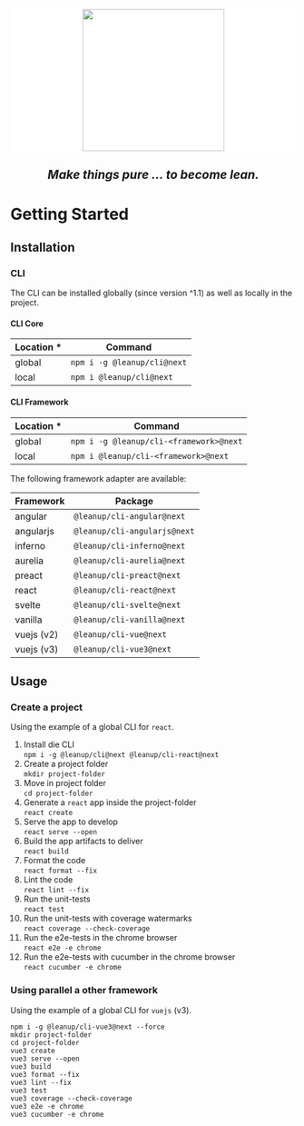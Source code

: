 <p style="text-align: center; background: white;">
  <a href="https://leanupjs.org">
    <img src="https://leanupjs.org/assets/logo.svg" height="250">
  </a><br>
  <h2 style="text-align: center;">
    <cite><b>Make things pure</b> ... to become lean.</cite>
  </h2>
</p>

# Getting Started

## Installation

### CLI

The CLI can be installed globally (since version ^1.1) as well as locally in the project.

#### CLI Core

| Location \* | Command                     |
| ----------- | --------------------------- |
| global      | `npm i -g @leanup/cli@next` |
| local       | `npm i @leanup/cli@next`    |

#### CLI Framework

| Location \* | Command                                 |
| ----------- | --------------------------------------- |
| global      | `npm i -g @leanup/cli-<framework>@next` |
| local       | `npm i @leanup/cli-<framework>@next`    |

The following framework adapter are available:

| Framework  | Package                      |
| ---------- | ---------------------------- |
| angular    | `@leanup/cli-angular@next`   |
| angularjs  | `@leanup/cli-angularjs@next` |
| inferno    | `@leanup/cli-inferno@next`   |
| aurelia    | `@leanup/cli-aurelia@next`   |
| preact     | `@leanup/cli-preact@next`    |
| react      | `@leanup/cli-react@next`     |
| svelte     | `@leanup/cli-svelte@next`    |
| vanilla    | `@leanup/cli-vanilla@next`   |
| vuejs (v2) | `@leanup/cli-vue@next`       |
| vuejs (v3) | `@leanup/cli-vue3@next`      |

## Usage

### Create a project

Using the example of a global CLI for `react`.

1. Install die CLI<br>
   `npm i -g @leanup/cli@next @leanup/cli-react@next`
2. Create a project folder<br>
   `mkdir project-folder`
3. Move in project folder<br>
   `cd project-folder`
4. Generate a `react` app inside the project-folder<br>
   `react create`
5. Serve the app to develop<br>
   `react serve --open`
6. Build the app artifacts to deliver<br>
   `react build`
7. Format the code<br>
   `react format --fix`
8. Lint the code<br>
   `react lint --fix`
9. Run the unit-tests<br>
   `react test`
10. Run the unit-tests with coverage watermarks<br>
    `react coverage --check-coverage`
11. Run the e2e-tests in the chrome browser<br>
    `react e2e -e chrome`
12. Run the e2e-tests with cucumber in the chrome browser<br>
    `react cucumber -e chrome`

### Using parallel a other framework

Using the example of a global CLI for `vuejs` (v3).

`npm i -g @leanup/cli-vue3@next --force`<br>
`mkdir project-folder`<br>
`cd project-folder`<br>
`vue3 create`<br>
`vue3 serve --open`<br>
`vue3 build`<br>
`vue3 format --fix`<br>
`vue3 lint --fix`<br>
`vue3 test`<br>
`vue3 coverage --check-coverage`<br>
`vue3 e2e -e chrome`<br>
`vue3 cucumber -e chrome`
